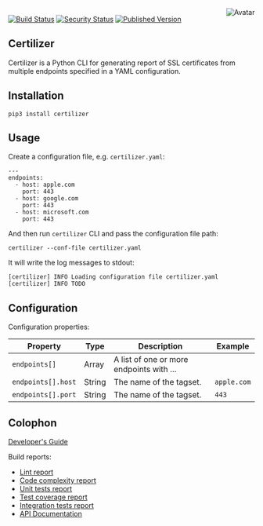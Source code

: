 <img align="right" src="https://raw.github.com/cliffano/certilizer/main/avatar.jpg" alt="Avatar"/>

[![Build Status](https://github.com/cliffano/certilizer/workflows/CI/badge.svg)](https://github.com/cliffano/certilizer/actions?query=workflow%3ACI)
[![Security Status](https://snyk.io/test/github/cliffano/certilizer/badge.svg)](https://snyk.io/test/github/cliffano/certilizer)
[![Published Version](https://img.shields.io/pypi/v/certilizer.svg)](https://pypi.python.org/pypi/certilizer)
<br/>

Certilizer
-------

Certilizer is a Python CLI for generating report of SSL certificates from multiple endpoints specified in a YAML configuration.

Installation
------------

    pip3 install certilizer

Usage
-----

Create a configuration file, e.g. `certilizer.yaml`:

    ---
    endpoints:
      - host: apple.com
        port: 443
      - host: google.com
        port: 443
      - host: microsoft.com
        port: 443
 
And then run `certilizer` CLI and pass the configuration file path:

    certilizer --conf-file certilizer.yaml

It will write the log messages to stdout:

    [certilizer] INFO Loading configuration file certilizer.yaml
    [certilizer] INFO TODO

Configuration
-------------

Configuration properties:

| Property | Type | Description | Example |
|----------|------|-------------|---------|
| `endpoints[]` | Array | A list of one or more endpoints with ... | |
| `endpoints[].host` | String | The name of the tagset. | `apple.com` |
| `endpoints[].port` | String | The name of the tagset. | `443` |

Colophon
--------

[Developer's Guide](https://cliffano.github.io/developers_guide.html#python)

Build reports:

* [Lint report](https://cliffano.github.io/certilizer/lint/pylint/index.html)
* [Code complexity report](https://cliffano.github.io/certilizer/complexity/wily/index.html)
* [Unit tests report](https://cliffano.github.io/certilizer/test/pytest/index.html)
* [Test coverage report](https://cliffano.github.io/certilizer/coverage/coverage/index.html)
* [Integration tests report](https://cliffano.github.io/certilizer/test-integration/pytest/index.html)
* [API Documentation](https://cliffano.github.io/certilizer/doc/sphinx/index.html)

